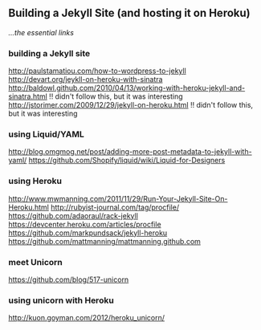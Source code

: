 
## Building a Jekyll Site (and hosting it on Heroku) ##
*...the essential links*

### building a Jekyll site ###
  http://paulstamatiou.com/how-to-wordpress-to-jekyll
  http://devart.org/jeykll-on-heroku-with-sinatra
  http://baldowl.github.com/2010/04/13/working-with-heroku-jekyll-and-sinatra.html !! didn't follow this, but it was interesting
  http://jstorimer.com/2009/12/29/jekyll-on-heroku.html  !! didn't follow this, but it was interesting

### using Liquid/YAML ###
  http://blog.omgmog.net/post/adding-more-post-metadata-to-jekyll-with-yaml/
  https://github.com/Shopify/liquid/wiki/Liquid-for-Designers

### using Heroku ###
  http://www.mwmanning.com/2011/11/29/Run-Your-Jekyll-Site-On-Heroku.html
  http://rubyist-journal.com/tag/procfile/
  https://github.com/adaoraul/rack-jekyll
  https://devcenter.heroku.com/articles/procfile
  https://github.com/markpundsack/jekyll-heroku
  https://github.com/mattmanning/mattmanning.github.com

### meet Unicorn ###
  https://github.com/blog/517-unicorn

### using unicorn with Heroku ###
  http://kuon.goyman.com/2012/heroku_unicorn/


